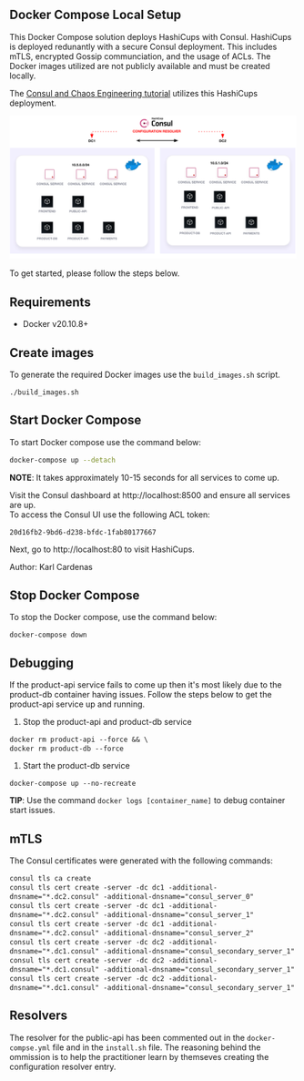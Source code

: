 ## Docker Compose Local Setup

This Docker Compose solution deploys HashiCups with Consul. HashiCups is deployed redunantly with a secure Consul deployment. This includes mTLS, encrypted Gossip communciation, and the usage of ACLs.
The Docker images utilized are not publicly available and must be created locally. 

The [Consul and Chaos Engineering tutorial](https://learn.hashicorp.com/tutorials/consul/introduction-chaos-engineering?in=consul/resiliency) utilizes this HashiCups deployment.

![overview of architecture](overview.png)

To get started, please follow the steps below.

## Requirements

- Docker v20.10.8+

## Create images

To generate the required Docker images use the `build_images.sh` script.

```
./build_images.sh
```

## Start Docker Compose

To start Docker compose use the command below:

```bash
docker-compose up --detach
```

**NOTE**: It takes approximately 10-15 seconds for all services to come up.

Visit the Consul dashboard at http://localhost:8500 and ensure all services are up.  
To access the Consul UI use the following ACL token: 

```
20d16fb2-9bd6-d238-bfdc-1fab80177667
```

Next, go to http://localhost:80 to visit HashiCups.

Author: Karl Cardenas

## Stop Docker Compose

To stop the Docker compose, use the command below:

```
docker-compose down
```

## Debugging

If the product-api service fails to come up then it's most likely due to the product-db container having issues.
Follow the steps below to get the product-api service up and running.


1. Stop the product-api and product-db service

```
docker rm product-api --force && \
docker rm product-db --force
```

1. Start the product-db service

```
docker-compose up --no-recreate
```

**TIP**: Use the command `docker logs [container_name]` to debug container start issues.

## mTLS

The Consul certificates were generated with the following commands:

```shell
consul tls ca create
consul tls cert create -server -dc dc1 -additional-dnsname="*.dc2.consul" -additional-dnsname="consul_server_0"
consul tls cert create -server -dc dc1 -additional-dnsname="*.dc2.consul" -additional-dnsname="consul_server_1"
consul tls cert create -server -dc dc1 -additional-dnsname="*.dc2.consul" -additional-dnsname="consul_server_2"
consul tls cert create -server -dc dc2 -additional-dnsname="*.dc1.consul" -additional-dnsname="consul_secondary_server_1"
consul tls cert create -server -dc dc2 -additional-dnsname="*.dc1.consul" -additional-dnsname="consul_secondary_server_1"
consul tls cert create -server -dc dc2 -additional-dnsname="*.dc1.consul" -additional-dnsname="consul_secondary_server_1"

```

## Resolvers

The resolver for the public-api has been commented out in the `docker-compse.yml` file and in the `install.sh` file.
The reasoning behind the ommission is to help the practitioner learn by themseves creating the configuration resolver entry.
